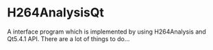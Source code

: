 # H264AnalysisQt
A interface program which is implemented by using H264Analysis and Qt5.4.1 API.
There are a lot of things to do...
